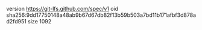 version https://git-lfs.github.com/spec/v1
oid sha256:9dd17750148a48ab9b67d67db82f13b59b503a7bd11b171afbf3d878ad2fd951
size 1092
